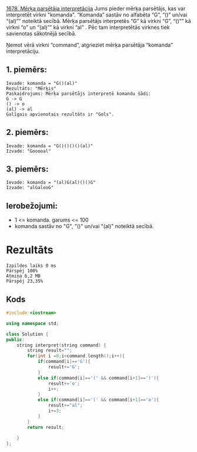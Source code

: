 [1678. Mērķa parsētāja interpretācija](https://leetcode.com/problems/goal-parser-interpretation/description/)
Jums pieder mērķa parsētājs, kas var interpretēt virkni "komanda". “Komanda” sastāv no alfabēta “G”, “()” un/vai “(al)”” noteiktā secībā. Mērķa parsētājs interpretēs “G” kā virkni “G”, “()”” kā virkni “o” un “(al)”” kā virkni “al” . Pēc tam interpretētās virknes tiek savienotas sākotnējā secībā.

Ņemot vērā virkni “command”, atgrieziet mērķa parsētāja “komanda” interpretāciju.

 

## 1. piemērs:
```
Ievade: komanda = "G()(al)"
Rezultāts: "Mērķis"
Paskaidrojums: Mērķa parsētājs interpretē komandu šādi:
G -> G
() -> o
(al) -> al
Galīgais apvienotais rezultāts ir "Gols".
```
## 2. piemērs:
```
Ievade: komanda = "G()()()()(al)"
Izvade: "Gooooal"
```
## 3. piemērs:
```
Ievade: komanda = "(al)G(al)()()G"
Izvade: "alGalooG"
```
## Ierobežojumi:

- 1 <= komanda. garums <= 100
- komanda sastāv no "G", "()" un/vai "(al)" noteiktā secībā.

# Rezultāts
```
Izpildes laiks 0 ms
Pārspēj 100%
Atmiņa 6,2 MB
Pārspēj 23,35%
```

## Kods
```cpp
#include <iostream>

using namespace std;

class Solution {
public:
    string interpret(string command) {
        string result="";
        for(int i =0;i<command.length();i++){
            if(command[i]=='G'){
                result+='G';
            }
            else if(command[i]=='(' && command[i+1]==')'){
                result+='o';
                i++;
            }
            else if(command[i]=='(' && command[i+1]=='a'){
                result+="al";
                i+=3;
            }
        }
        return result;
        
    }
};
```